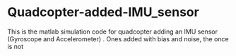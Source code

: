 # Quadcopter-added-IMU_sensor
This is the matlab simulation code for quadcopter adding an IMU sensor (Gyroscope and Accelerometer) . Ones added with bias and noise, the once is not
